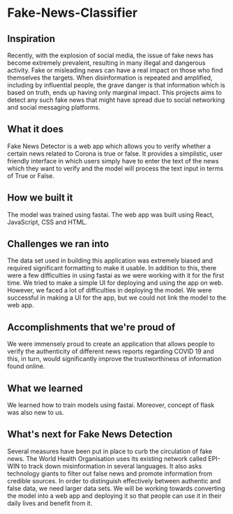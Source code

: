 # Fake-News-Classifier

## Inspiration
Recently, with the explosion of social media, the issue of fake news has become extremely prevalent, resulting in many illegal and dangerous activity. Fake or misleading news can have a real impact on those who find themselves the targets. When disinformation is repeated and amplified, including by influential people, the grave danger is that information which is based on truth, ends up having only marginal impact. This projects aims to detect any such fake news that might have spread due to social networking and social messaging platforms.

## What it does
Fake News Detector is a web app which allows you to verify whether a certain news related to Corona is true or false. It provides a simplistic, user friendly interface in which users simply have to enter the text of the news which they want to verify and the model will process the text input in terms of True or False. 

## How we built it
The model was trained using fastai. The web app was built using React, JavaScript, CSS and HTML.

## Challenges we ran into
The data set used in building this application was extremely biased and required significant formatting to make it usable. In addition to this, there were a few difficulties in using fastai as we were working with it for the first time.
We tried to make a simple UI for deploying and using the app on web. However, we faced a lot of difficulties in deploying the model. We were successful in making a UI for the app, but we could not link the model to the web app.

## Accomplishments that we're proud of
We were immensely proud to create an application that allows people to verify the authenticity of different news reports regarding COVID 19 and this, in turn, would significantly improve the trustworthiness of information found online. 

## What we learned
We learned how to train models using fastai. Moreover, concept of flask was also new to us.

## What's next for Fake News Detection
Several measures have been put in place to curb the circulation of fake news. The World Health Organisation uses its existing network called EPI-WIN to track down misinformation in several languages. It also asks technology giants to filter out false news and promote information from credible sources. In order to distinguish effectively between authentic and false data, we need larger data sets. 
We will be working towards converting the model into a web app and deploying it so that people can use it in their daily lives and benefit from it.
